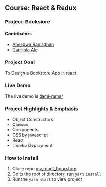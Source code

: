 ## Course: React & Redux

### Project: Bookstore

#### Contributors

- [Aheebwa Ramadhan](https://github.com/raheebwa)
- [Damilola Ale](https://github.com/damiecode)

### Project Goal

To Design a Bookstore App in react

### Live Demo

The live demo is [dami-ramar](https://dami-ramar.herokuapp.com/)

### Project Highlights & Emphasis

- Object Constructors
- Classes
- Components
- CSS by javascript
- React
- Heroku Deployment

### How to Install

1. Clone repo [mv_react_bookstore](https://git@github.com:raheebwa/mv_react_bookstore.git)
2. Go to the root of directory, run `yarn install`
3. Run the `yarn start` to view project
